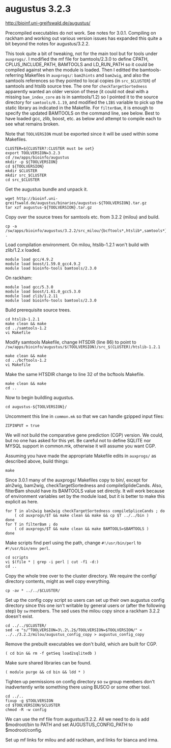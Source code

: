augustus 3.2.3
==============

<http://bioinf.uni-greifswald.de/augustus/>

Precompiled executables do not work.  See notes for 3.0.1.  Compiling on
rackham and working out various version issues has expanded this quite a bit
beyond the notes for augustus/3.2.2.

This took quite a bit of tweaking, not for the main tool but for tools under
`auxprogs/`.  I modified the mf file for bamtools/2.3.0 to define CPATH,
CPLUS_INCLUDE_PATH, BAMTOOLS and LD_RUN_PATH so it could be compiled against
when the module is loaded.  Then I editted the bamtools-referring Makefiles in
`auxprogs/`: `bam2hints` and `bam2wig`, and also the samtools references so
they pointed to local copies (in `src_$CLUSTER`) of samtools and htslib source
tree.  The one for `checkTargetSortedness` apparently wanted an older version
of these (it could not deal with a missing `bam_index_core` as is in
samtools/1.2) so I pointed it to the source directory for `samtools/0.1.19`,
and modified the `LIBS` variable to pick up the static library as indicated in
the Makefile.  For `filterBam`, it is enough to specify the updated BAMTOOLS on
the command line, see below.  Best to have loaded gcc, zlib, boost, etc. as
below and attempt to compile each to see what remains broken.

Note that `TOOLVERSION` must be exported since it will be used within some Makefiles.

    CLUSTER=${CLUSTER?:CLUSTER must be set}
    export TOOLVERSION=3.2.3
    cd /sw/apps/bioinfo/augustus
    mkdir -p ${TOOLVERSION}
    cd ${TOOLVERSION}
    mkdir $CLUSTER
    mkdir src_$CLUSTER
    cd src_$CLUSTER

Get the augustus bundle and unpack it.
 
    wget http://bioinf.uni-greifswald.de/augustus/binaries/augustus-${TOOLVERSION}.tar.gz
    tar xzf augustus-${TOOLVERSION}.tar.gz

Copy over the source trees for samtools etc. from 3.2.2 (milou) and build.

    cp -a /sw/apps/bioinfo/augustus/3.2.2/src_milou/{bcftools*,htslib*,samtools*} .

Load compilation environment.  On milou, htslib-1.2.1 won't build with zlib/1.2.x loaded.

    module load gcc/4.9.2
    module load boost/1.59.0_gcc4.9.2
    module load bioinfo-tools bamtools/2.3.0

On rackham:

    module load gcc/5.3.0
    module load boost/1.61.0_gcc5.3.0
    module load zlib/1.2.11
    module load bioinfo-tools bamtools/2.3.0

Build prerequisite source trees.

    cd htslib-1.2.1
    make clean && make
    cd ../samtools-1.2
    vi Makefile

Modify samtools Makefile, change HTSDIR (line 86) to point to `/sw/apps/bioinfo/augustus/$(TOOLVERSION)/src_$(CLUSTER)/htslib-1.2.1`

    make clean && make
    cd ../bcftools-1.2
    vi Makefile

Make the same HTSDIR change to line 32 of the bcftools Makefile.

    make clean && make
    cd ..

Now to begin buildling augustus.

    cd augustus-${TOOLVERSION}/

Uncomment this line in `common.mk` so that we can handle gzipped input files:

    ZIPINPUT = true

We will not build the comparative gene prediction (CGP) version.  We could, but
no one has asked for this yet.  Be careful not to define SQLITE nor MYSQL
support in common.mk, otherwise it will assume you want CGP.

Assuming you have made the appropriate Makefile edits in `auxprogs/` as
described above, build things:

    make

Since 3.0.1 many of the auxprogs/ Makefiles copy to bin/, except for aln2wig,
bam2wig, checkTargetSortedness and compileSplideCands.  Also, filterBam should
have its BAMTOOLS value set directly.  It will work because of environment
variables set by the module load, but it is better to make this explicit as
here.

    for T in aln2wig bam2wig checkTargetSortedness compileSpliceCands ; do
        ( cd auxprogs/$T && make clean && make && cp $T ../../bin )
    done
    for T in filterBam ; do
        ( cd auxprogs/$T && make clean && make BAMTOOLS=$BAMTOOLS )
    done

Make scripts find perl using the path, change `#!/usr/bin/perl` to `#!/usr/bin/env perl`.

    cd scripts
    vi $(file * | grep -i perl | cut -f1 -d:)
    cd ..

Copy the whole tree over to the cluster directory.
We require the config/ directory contents, might as well copy everything.

    cp -av * ../../$CLUSTER/

Set up the config copy script so users can set up their own augustus config
directory since this one isn't writable by general users or (after the
following step) by `sw` members.  The sed uses the milou copy since a rackham
3.2.2 doesn't exist.

    cd ../../$CLUSTER/
    sed -e "s/^TOOLVERSION=3\.2\.2$/TOOLVERSION=$TOOLVERSION/" < ../../3.2.2/milou/augustus_config_copy > augustus_config_copy

Remove the prebuilt executables we don't build, which are built for CGP.

    ( cd bin && rm -f getSeq load2sqlitedb )

Make sure shared libraries can be found.

    ( module purge && cd bin && ldd * )

Tighten up permissions on config directory so `sw` group members don't
inadvertently write something there using BUSCO or some other tool.

    cd ../..
    fixup -g $TOOLVERSION
    cd $TOOLVERSION/$CLUSTER
    chmod -R -w config

We can use the mf file from augustus/3.2.2.  All we need to do is add
$modroot/bin to PATH and set AUGUSTUS_CONFIG_PATH to $modroot/config.

Set up mf links for milou and add rackham, and links for bianca and irma.


